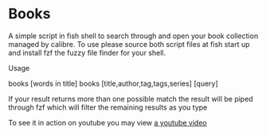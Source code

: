 Books
=====

A simple script in fish shell to search through and open your book collection managed by calibre.
To use please source both script files at fish start up and install fzf the fuzzy file finder for your shell.

Usage

books [words in title]
books [title,author,tag,tags,series] [query]

If your result returns more than one possible match the result will be piped through fzf which will filter the remaining results as you type

To see it in action on youtube you may view [a youtube video](link,https://www.youtube.com/watch?v=C1BZZUn7rbA&feature=youtu.be&hd=1)
